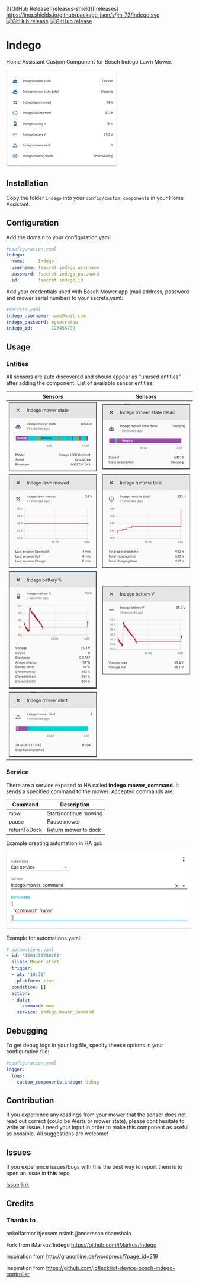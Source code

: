 [![GitHub Release][releases-shield]][releases]
https://img.shields.io/github/package-json/v/jm-73/Indego.svg
[![GitHub release](https://img.shields.io/github/release/Naereen/StrapDown.js.svg)](https://GitHub.com/Naereen/StrapDown.js/releases/)
[![GitHub release](https://img.shields.io/github/release/jm-73/Indego.svg)](https://GitHub.com/jm-73/Indego/releases/)

# Indego
Home Assistant Custom Component for Bosch Indego Lawn Mower.


![Entities in Home Asistant](/doc/0-Indego_sensors.png)

## Installation
Copy the folder `indego` into your `config/custom_components` in your Home Assistant.
    
## Configuration
Add the domain to your configuration.yaml
``` yaml
#configuration.yaml
indego:
  name:     Indego
  username: !secret indego_username
  password: !secret indego_password
  id:       !secret indego_id
```

Add your credentials used with Bosch Mower app (mail address, password and mower serial number) to your secrets.yaml: 
``` yaml
#secrets.yaml
indego_username: name@mail.com
indego_password: mysecretpw
indego_id:       123456789
```
## Usage

### Entities
 All sensors are auto discovered and should appear as "unused entities" after adding the component. List of available sensor entities:

|Sensors                                               | Sensors                                              |
|------------------------------------------------------|------------------------------------------------------|
| ![Mower State](/doc/1-Indego_mower_state.png)        | ![Mower State](/doc/2-Indego_mower_state_detail.png) |
| ![Lawn Mowed](/doc/3-Indego_lawn_mowed.png)          | ![Runtime Total](/doc/4-Indego_runtime_total.png)    |
| ![Battery sensor percent](/doc/5-Indego_battery.png) | ![Battery sensor volt](/doc/6-Indego_battery_v.png)  |
| ![Battery sensor](/doc/7-Indego_alert.png)           |                                                      |

### Service
There are a service exposed to HA called **indego.mower_command**. It sends a specified command to the mower. Accepted commands are:

|Command      |Description           |
|-------------|----------------------|
|mow          | Start/continue mowing|
|pause        | Pause mower          |
|returnToDock | Return mower to dock |

Example creating automation in HA gui:

![Services](/doc/8-Indego_call_service.png)

Example for automations.yaml:

``` yaml
# automations.yaml
- id: '1564475250261'
  alias: Mower start
  trigger:
  - at: '10:30'
    platform: time
  condition: []
  action:
  - data:
      command: mow
    service: indego.mower_command
```

## Debugging
To get debug logs in your log file, specify theese options in your configuration file:

``` yaml
#configuration.yaml
logger:
  logs:
    custom_components.indego: debug
```

## Contribution
If you experience any readings from your mower that the sensor does not read out correct (could be Alerts or mower state), please dont hesitate to write an issue. I need your input in order to make this component as useful as possible. All suggestions are welcome!

## Issues
If you experience issues/bugs with this the best way to report them is to open an issue in **this** repo.

[Issue link](https://github.com/jm-73/Indego/issues)

## Credits

### Thanks to
onkelfarmor ltjessem nsimb jjandersson shamshala

Fork from iMarkus/Indego https://github.com/iMarkus/Indego

Inspiration from http://grauonline.de/wordpress/?page_id=219

Inspiration from https://github.com/jofleck/iot-device-bosch-indego-controller
